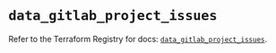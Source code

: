 # `data_gitlab_project_issues`

Refer to the Terraform Registry for docs: [`data_gitlab_project_issues`](https://registry.terraform.io/providers/gitlabhq/gitlab/17.6.1/docs/data-sources/project_issues).
